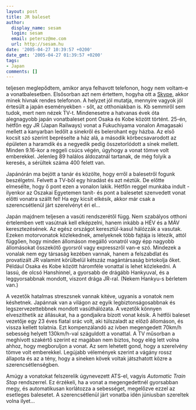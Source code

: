 ```yaml
---
layout: post
title: JR baleset
author:
  display_name: sesam
  login: sesam
  email: petersz@me.com
  url: http://sesam.hu
date: '2005-04-27 10:39:57 +0200'
date_gmt: '2005-04-27 01:39:57 +0200'
tags:
- Japan
comments: []
---
```


teljesen meglepődtem, amikor anya felhavott telefonon, hogy nem voltam-e a vonatbalesetben. Elsősorban azt nem értettem, hogyha ott a [Skype](http://www.skype.com), akkor minek hívnak rendes telefonon. A helyzet jól mutatja, mennyire vagyok jól értesült a japán eseményekben - sőt, az otthoniakban is. Kb semmiről sem tudok, mert nem nézek TV-t. Mindenesetre a hatvanas évek óta alegnagyobb japán vonatbaleset pont Osaka és Kobe között történt. 25-én, hétfőn egy JR (Japan Railways) vonat a Fukuchiyama vonalon Amagasaki mellett a kanyarban ledőlt a sinekről és belerohant egy házba. Az első kocsit szó szerint bepréselte a ház alá, a második körbecsavarodott az épületen a haramdik és a negyedik pedig összetorlódott a sínek mellett. Minden 9.16-kor a reggeli csúcs végén, úgyhogy a vonat tömve volt emberekkel. Jelenleg 89 halálos áldozatnál tartanak, de még folyik a keresés, a sérültek száma 400 felett van.

Japánórán ma bejött a tanár és közölte, hogy erről a balesetről fogunk beszélgetni. Felvett a TV-ből egy híradást és azt néztük. De előtte elmesélte, hogy ő pont ezen a vonalon lakik. Hétfőn reggel munkába indult - ilyenkor az Oszakai Egyetemen tanít- és pont a balesetet szenvedett vonat előtti vonatra szállt fel! Ha egy kicsit elkésik, akkor már csak a szerencsétlenül járt szerelvényt éri el...

Japán majdnem teljesen a vasúti rendszerétől függ. Nem szabályos otthoni értelemben vett vasútnak kell elképzelni, hanem inkább a HÉV és a MÁV keresztezésének. Az egész országot keresztül-kasul hálózzák a vasutak. Ezeken motorvonatok közlekednek, amelyeknek több fajtája is létezik, attól függően, hogy minden állomáson megálló vonatról vagy épp nagyobb állomásokat összekötő gyorsról vagy expresszről van-e szó. Mindezek a vonalak nem egy társaság kezében vannak, hanem a felszabdlat és provatizált JR valamint körülbelül kétszáz magántársaság birtokolja őket. Például Osaka és Kobe között háromféle vonattal is lehet közlekedni. A lassú, de olcsó Hanshinnel, a gyorsabb de drágább Hankyuval, és a leggyorsabbnak mondott, viszont drága JR-ral. (Nekem Hankyu-s bérletem van.)

A vezetők hatalmas streszsnek vannak kitéve, ugyanis a vonatok nem késhetnek. Japánnak van a világon az egyik legbiztonságosabbnak és legszervezettebbnek mondott vasúthálózata. A vezetők könnyen elveszíthetik az állásukat, ha a gondjaikra bízott vonat késik. A hétfői baleset vezetője egy 23 éves fiatal srác volt, aki túlszaladt az előző állomáson, és vissza kellett tolatnia. Ezt kompenzálandó az ívben megengedett 70km/h sebesség helyett 130km/h-val száguldott a vonattal. A TV műsorban a meghívott szakértő szerint ez magában nem biztos, hogy elég lett volna ahhoz, hogy megboruljon a vonat. Az sem lehetett gond, hogy a szerelvény tömve volt emberekkel. Legújabb vélemények szerint a vágány rossz állapota és az a tény, hogy a sineken kövek voltak játszhatott közre a szerencsétlenségben.

Amúgy a vonatokat felszerelik úgynevezett ATS-el, vagyis _Automatic Train Stop_ rendszerrel. Ez érzékeli, ha a vonat a megengedettnél gyorsabban megy, és automatikusan korlátozza a sebességet, megelőzve ezzel az esetleges balesetet. A szerencsétlenül járt vonatba idén júniusban szereltek volna ilyet...
